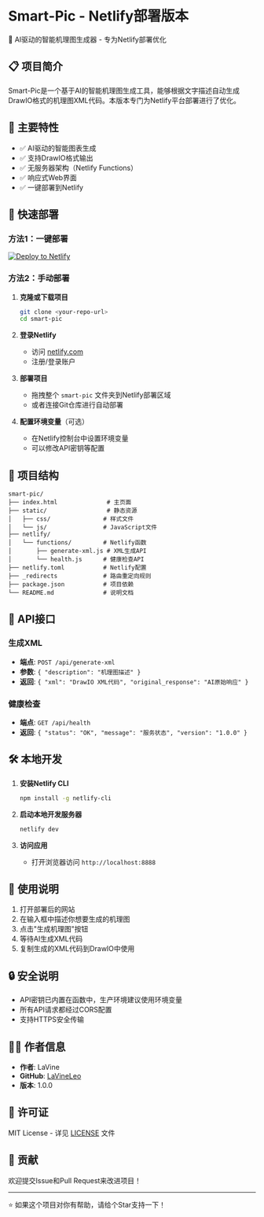 # Smart-Pic - Netlify部署版本

🚀 AI驱动的智能机理图生成器 - 专为Netlify部署优化

## 📋 项目简介

Smart-Pic是一个基于AI的智能机理图生成工具，能够根据文字描述自动生成DrawIO格式的机理图XML代码。本版本专门为Netlify平台部署进行了优化。

## 🌟 主要特性

- ✅ AI驱动的智能图表生成
- ✅ 支持DrawIO格式输出
- ✅ 无服务器架构（Netlify Functions）
- ✅ 响应式Web界面
- ✅ 一键部署到Netlify

## 🚀 快速部署

### 方法1：一键部署

[![Deploy to Netlify](https://www.netlify.com/img/deploy/button.svg)](https://app.netlify.com/start/deploy?repository=https://github.com/LaVineLeo/smart-pic)

### 方法2：手动部署

1. **克隆或下载项目**
   ```bash
   git clone <your-repo-url>
   cd smart-pic
   ```

2. **登录Netlify**
   - 访问 [netlify.com](https://netlify.com)
   - 注册/登录账户

3. **部署项目**
   - 拖拽整个 `smart-pic` 文件夹到Netlify部署区域
   - 或者连接Git仓库进行自动部署

4. **配置环境变量**（可选）
   - 在Netlify控制台中设置环境变量
   - 可以修改API密钥等配置

## 📁 项目结构

```
smart-pic/
├── index.html              # 主页面
├── static/                 # 静态资源
│   ├── css/               # 样式文件
│   └── js/                # JavaScript文件
├── netlify/
│   └── functions/         # Netlify函数
│       ├── generate-xml.js # XML生成API
│       └── health.js      # 健康检查API
├── netlify.toml           # Netlify配置
├── _redirects             # 路由重定向规则
├── package.json           # 项目依赖
└── README.md              # 说明文档
```

## 🔧 API接口

### 生成XML
- **端点**: `POST /api/generate-xml`
- **参数**: `{ "description": "机理图描述" }`
- **返回**: `{ "xml": "DrawIO XML代码", "original_response": "AI原始响应" }`

### 健康检查
- **端点**: `GET /api/health`
- **返回**: `{ "status": "OK", "message": "服务状态", "version": "1.0.0" }`

## 🛠️ 本地开发

1. **安装Netlify CLI**
   ```bash
   npm install -g netlify-cli
   ```

2. **启动本地开发服务器**
   ```bash
   netlify dev
   ```

3. **访问应用**
   - 打开浏览器访问 `http://localhost:8888`

## 📝 使用说明

1. 打开部署后的网站
2. 在输入框中描述你想要生成的机理图
3. 点击"生成机理图"按钮
4. 等待AI生成XML代码
5. 复制生成的XML代码到DrawIO中使用

## 🔒 安全说明

- API密钥已内置在函数中，生产环境建议使用环境变量
- 所有API请求都经过CORS配置
- 支持HTTPS安全传输

## 👨‍💻 作者信息

- **作者**: LaVine
- **GitHub**: [LaVineLeo](https://github.com/LaVineLeo)
- **版本**: 1.0.0

## 📄 许可证

MIT License - 详见 [LICENSE](LICENSE) 文件

## 🤝 贡献

欢迎提交Issue和Pull Request来改进项目！

---

⭐ 如果这个项目对你有帮助，请给个Star支持一下！
